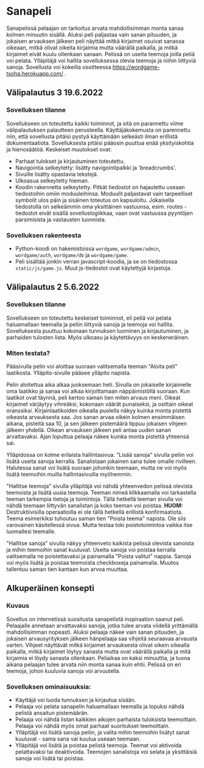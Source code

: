 # Sanapeli

Sanapelissä pelaajan on tarkoitus arvata mahdollisimman monta sanaa kolmen minuutin sisällä. Aluksi peli paljastaa vain sanan pituuden, ja jokaisen arvauksen jälkeen peli näyttää mitkä kirjaimet osuivat sanassa oikeaan, mitkä olivat oikeita kirjaimia mutta väärällä paikalla, ja mitkä kirjaimet eivät kuulu ollenkaan sanaan. Pelissä on useita teemoja joilla peliä voi pelata. Ylläpitäjä voi hallita sovelluksessa olevia teemoja ja niihin liittyviä sanoja. Sovellusta voi kokeilla osoitteessa https://wordgame-tsoha.herokuapp.com/ .

## Välipalautus 3 19.6.2022

### Sovelluksen tilanne

Sovellukseen on toteutettu kaikki toiminnot, ja sitä on parannettu viime välipalautuksen palautteen perusteella. Käyttäjäkokemusta on parennettu niin, että sovellusta pitäisi pystyä käyttämään selkeästi ilman erillistä dokumentaatiota. Sovelluksesta pitäisi pääosin puuttua enää yksityiskohtia ja hienosäätöä. Keskeiset muutokset ovat:
 - Parhaat tulokset ja kirjautuminen toteutettu.
 - Navigointia selkeytetty: lisätty navigointipalkki ja 'breadcrumbs'.
 - Sivuille lisätty opastavia tekstejä.
 - Ulkoasua selkeytetty hieman.
 - Koodin rakennetta selkeytetty. Pitkät tiedostot on hajautettu useaan tiedostoihin omiin moduuleihinsa. Moduulit paljastavat vain tarpeelliset symbolit ulos päin ja sisäinen toteutus on kapsuloitu. Jokaisella tiedostolla on selkeämmin oma yksittäinen vastuunsa, esim. routes -tiedostot eivät sisällä sovelluslogiikkaa, vaan ovat vastuussa pyyntöjen parsimisista ja vastausten luonnista.

### Sovelluksen rakenteesta

 - Python-koodi on hakemistoissa `wordgame`, `wordgame/admin`, `wordgame/auth`, `wordgame/db` ja `wordgame/game`.
 - Peli sisältää jonkin verran javascript-koodia, ja se on tiedostossa `static/js/game.js`. Muut js-tiedostot ovat käytettyjä kirjastoja.

## Välipalautus 2 5.6.2022

### Sovelluksen tilanne

Sovellukseen on toteutettu keskeiset toiminnot, eli peliä voi pelata haluamallaan teemalla ja peliin liittyviä sanoja ja teemoja voi hallita. Sovelluksesta puuttuu kokonaan tunnuksen luominen ja kirjautuminen, ja parhaiden tulosten lista. Myös ulkoasu ja käytettävyys on keskeneräinen.

### Miten testata?

Pääsivulla pelin voi aloittaa suoraan valitsemalla teeman "Aloita peli" laatikosta. Ylläpito-sivulle pääsee ylläpito napista.

Pelin aloitettua aika alkaa juoksemaan heti. Sivulla on jokaiselle kirjaimelle oma laatikko ja sanaa voi alkaa kirjoittamaan näppäimistöllä suoraan. Kun laatikot ovat täynnä, peli kertoo saman tien miten arvaus meni. Oikeat kirjaimet värjäytyy vihreäksi, kokonaan väärät punaiseksi, ja osittain oikeat oranssiksi. Kirjainlaatikoiden oikealla puolella näkyy kuinka monta pistettä oikeasta arvauksesta saa. Jos sanan arvaa oikein kolmen ensimmäisen aikana, pisteitä saa 10, ja sen jälkeen pistemäärä tippuu jokaisen vihjeen jälkeen yhdellä. Oikean arvauksen jälkeen peli antaa uuden sanan arvattavaksi. Ajan loputtua pelaaja näkee kuinka monta pistettä yhteensä sai.

Ylläpidossa on kolme erilaista hallintasivua. "Lisää sanoja" sivulla peliin voi lisätä useita sanoja kerralla. Sanalistaan jokainen sana tulee omalle rivilleen. Halutessa sanat voi lisätä suoraan johonkin teemaan, mutta ne voi myös lisätä teemoihin muilla hallintasivuilla myöhemmin.

"Hallitse teemoja" sivulla ylläpitäjä voi nähdä yhteenvedon pelissä olevista teemoista ja lisätä uusia teemoja. Teeman nimeä klikkaamalla voi tarkastella teeman tarkempia tietoja ja toimintoja. Tällä hetkellä teeman sivulla voi nähdä teemaan liittyvän sanalistan ja koko teeman voi poistaa. **HUOM:** Destruktiivisilla operaatioilla ei ole tällä hetkellä erillistä konfirmaatiota. Teema esimerkiksi tuhoutuu saman tien "Poista teema" napista. Ole siis varovainen käsitellessä sivua. Mutta testaa toki poistotoimintoa vaikka itse luomallesi teemalle.

"Hallitse sanoja" sivulla näkyy yhteenveto kaikista pelissä olevista sanoista ja mihin teemoihin sanat kuuluvat. Useita sanoja voi poistaa kerralla valitsemalla ne poistettavaksi ja painamalla "Poista valitut" nappia. Sanoja voi myös lisätä ja poistaa teemoista checkboxeja painamalla. Muutos tallentuu saman tien kantaan kun arvoa muuttaa.

## Alkuperäinen konsepti

### Kuvaus

Sovellus on internetissä suositusta sanapelistä inspiraation saanut peli. Pelaajalle annetaan arvattavaksi sanoja, jotka tulee arvata viidellä yrittämällä mahdollisimman nopeasti. Aluksi pelaaja näkee vain sanan pituuden, ja jokaisen arvausyrityksen jälkeen hänpelaaja saa vihjeitä seuraavaa arvausta varten. Vihjeet näyttävät mitkä kirjaimet arvauksesta olivat oikein oikealla paikalla, mitkä kirjaimet löytyy sanasta mutta ovat väärällä paikalla ja mitä kirjaimia ei löydy sanasta ollenkaan. Peliaikaa on kaksi minuuttia, ja tuona aikana pelaajan tulee arvata niin monta sanaa kuin ehtii. Pelissä on eri teemoja, johon kuuluvia sanoja voi arvuutella.

### Sovelluksen ominaisuuksia:
 - Käyttäjä voi luoda tunnuksen ja kirjautua sisään.
 - Pelaaja voi pelata sanapelin haluamallaan teemalla ja lopuksi nähdä pelistä ansaitun pistemäärän.
 - Pelaaja voi nähdä listan kaikkien aikojen parhaista tuloksista teemoittain. Pelaaja voi nähdä myös omat parhaat suoritukset teemoittain.
 - Ylläpitäjä voi lisätä sanoja peliin, ja valita mihin teemoihin lisätyt sanat kuuluvat - sama sana vai kuulua useaan teemaan.
 - Ylläpitäjä voi lisätä ja poistaa pelistä teemoja. Teemat voi aktivoida pelattavaksi tai deaktivoida. Teemojen sanalistoja voi selata ja yksittäisiä sanoja voi lisätä tai poistaa.


